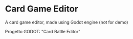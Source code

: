# Card Game Editor
 A card game editor, made using Godot engine (not for demo)
 
 Progetto GODOT: "Card Batlle Editor"
